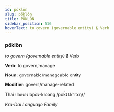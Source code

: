 ```yaml
---
id: pöklön
slug: pöklön
title: PÖKLÖN
sidebar_position: 516
hoverText: to govern (governable entity) § Verb
---
```


### pöklön

*to govern (governable entity)* **§** Verb

**Verb**: to govern/manage

**Noun**: governable/manageable entity

**Modifier**: govern/manage-related

Thai ปกครอง bpòk-krɔɔng /pok̚˨˩.kʰrɔːŋ˧/

*Kra-Dai Language Family*